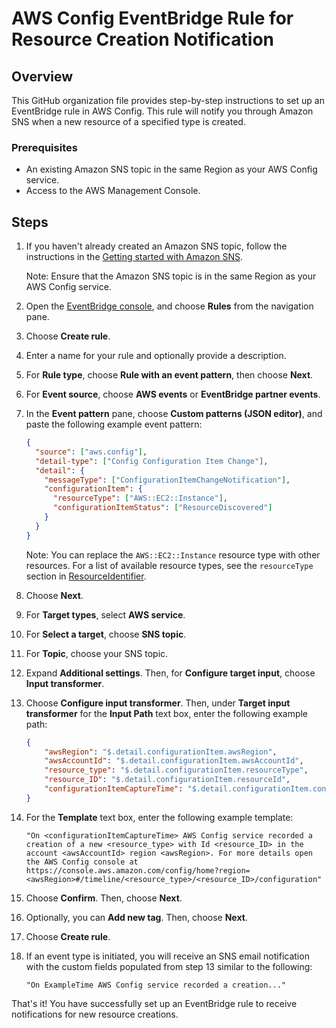 # AWS Config EventBridge Rule for Resource Creation Notification

## Overview

This GitHub organization file provides step-by-step instructions to set up an EventBridge rule in AWS Config. This rule will notify you through Amazon SNS when a new resource of a specified type is created.

### Prerequisites

- An existing Amazon SNS topic in the same Region as your AWS Config service.
- Access to the AWS Management Console.

## Steps

1. If you haven't already created an Amazon SNS topic, follow the instructions in the [Getting started with Amazon SNS](https://docs.aws.amazon.com/sns/latest/dg/sns-getting-started.html).

   Note: Ensure that the Amazon SNS topic is in the same Region as your AWS Config service.

2. Open the [EventBridge console](https://console.aws.amazon.com/events/), and choose **Rules** from the navigation pane.

3. Choose **Create rule**.

4. Enter a name for your rule and optionally provide a description.

5. For **Rule type**, choose **Rule with an event pattern**, then choose **Next**.

6. For **Event source**, choose **AWS events** or **EventBridge partner events**.

7. In the **Event pattern** pane, choose **Custom patterns (JSON editor)**, and paste the following example event pattern:

    ```json
    {
      "source": ["aws.config"],
      "detail-type": ["Config Configuration Item Change"],
      "detail": {
        "messageType": ["ConfigurationItemChangeNotification"],
        "configurationItem": {
          "resourceType": ["AWS::EC2::Instance"],
          "configurationItemStatus": ["ResourceDiscovered"]
        }
      }
    }
    ```

    Note: You can replace the `AWS::EC2::Instance` resource type with other resources. For a list of available resource types, see the `resourceType` section in [ResourceIdentifier](https://docs.aws.amazon.com/config/latest/developerguide/resource-config-reference.html#resourceidentifier).

8. Choose **Next**.

9. For **Target types**, select **AWS service**.

10. For **Select a target**, choose **SNS topic**.

11. For **Topic**, choose your SNS topic.

12. Expand **Additional settings**. Then, for **Configure target input**, choose **Input transformer**.

13. Choose **Configure input transformer**. Then, under **Target input transformer** for the **Input Path** text box, enter the following example path:

    ```json
    {
        "awsRegion": "$.detail.configurationItem.awsRegion",
        "awsAccountId": "$.detail.configurationItem.awsAccountId",
        "resource_type": "$.detail.configurationItem.resourceType",
        "resource_ID": "$.detail.configurationItem.resourceId",
        "configurationItemCaptureTime": "$.detail.configurationItem.configurationItemCaptureTime"
    }
    ```

14. For the **Template** text box, enter the following example template:

    ```
    "On <configurationItemCaptureTime> AWS Config service recorded a creation of a new <resource_type> with Id <resource_ID> in the account <awsAccountId> region <awsRegion>. For more details open the AWS Config console at https://console.aws.amazon.com/config/home?region=<awsRegion>#/timeline/<resource_type>/<resource_ID>/configuration"
    ```

15. Choose **Confirm**. Then, choose **Next**.

16. Optionally, you can **Add new tag**. Then, choose **Next**.

17. Choose **Create rule**.

18. If an event type is initiated, you will receive an SNS email notification with the custom fields populated from step 13 similar to the following:

    ```
    "On ExampleTime AWS Config service recorded a creation..."
    ```

That's it! You have successfully set up an EventBridge rule to receive notifications for new resource creations.
